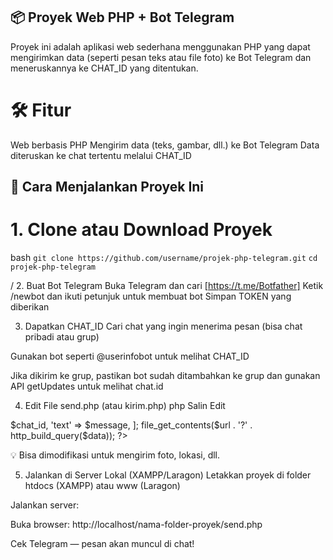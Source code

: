 ## 📦 Proyek Web PHP + Bot Telegram
Proyek ini adalah aplikasi web sederhana menggunakan PHP yang dapat mengirimkan data (seperti pesan teks atau file foto) ke Bot Telegram dan meneruskannya ke CHAT_ID yang ditentukan.

# 🛠️ Fitur
Web berbasis PHP
Mengirim data (teks, gambar, dll.) ke Bot Telegram
Data diteruskan ke chat tertentu melalui CHAT_ID


## 🚀 Cara Menjalankan Proyek Ini
# 1. Clone atau Download Proyek
bash
`git clone https://github.com/username/projek-php-telegram.git`
`cd projek-php-telegram`

/ 2. Buat Bot Telegram
Buka Telegram dan cari [https://t.me/Botfather]
Ketik /newbot dan ikuti petunjuk untuk membuat bot
Simpan TOKEN yang diberikan

3. Dapatkan CHAT_ID
Cari chat yang ingin menerima pesan (bisa chat pribadi atau grup)

Gunakan bot seperti @userinfobot untuk melihat CHAT_ID

Jika dikirim ke grup, pastikan bot sudah ditambahkan ke grup dan gunakan API getUpdates untuk melihat chat.id

4. Edit File send.php (atau kirim.php)
php
Salin
Edit
<?php
$token = "ISI_DENGAN_TOKEN_BOT";
$chat_id = "ISI_DENGAN_CHAT_ID";
$message = "Halo dari web PHP!";

$url = "https://api.telegram.org/bot$token/sendMessage";
$data = [
    'chat_id' => $chat_id,
    'text' => $message,
];

file_get_contents($url . '?' . http_build_query($data));
?>
💡 Bisa dimodifikasi untuk mengirim foto, lokasi, dll.

5. Jalankan di Server Lokal (XAMPP/Laragon)
Letakkan proyek di folder htdocs (XAMPP) atau www (Laragon)

Jalankan server:

Buka browser: http://localhost/nama-folder-proyek/send.php

Cek Telegram — pesan akan muncul di chat!

